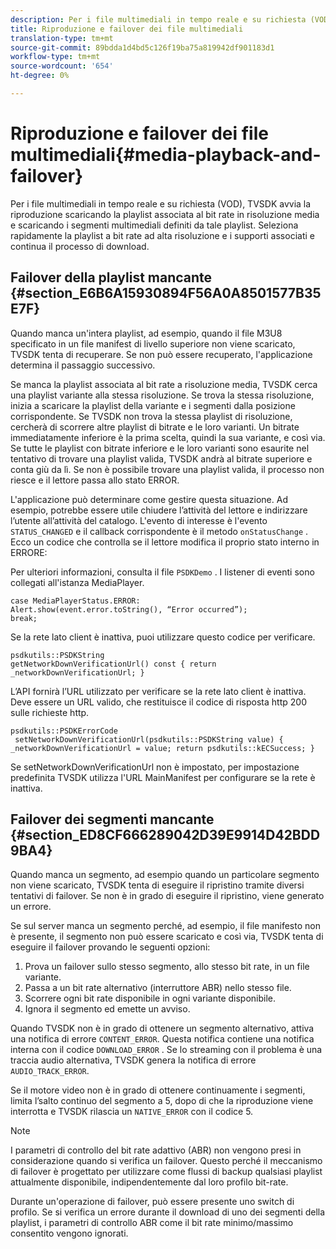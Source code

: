 ```yaml
---
description: Per i file multimediali in tempo reale e su richiesta (VOD), TVSDK avvia la riproduzione scaricando la playlist associata al bit rate in risoluzione media e scaricando i segmenti multimediali definiti da tale playlist. Seleziona rapidamente la playlist a bit rate ad alta risoluzione e i supporti associati e continua il processo di download.
title: Riproduzione e failover dei file multimediali
translation-type: tm+mt
source-git-commit: 89bdda1d4bd5c126f19ba75a819942df901183d1
workflow-type: tm+mt
source-wordcount: '654'
ht-degree: 0%

---
```



# Riproduzione e failover dei file multimediali{#media-playback-and-failover}

Per i file multimediali in tempo reale e su richiesta (VOD), TVSDK avvia la riproduzione scaricando la playlist associata al bit rate in risoluzione media e scaricando i segmenti multimediali definiti da tale playlist. Seleziona rapidamente la playlist a bit rate ad alta risoluzione e i supporti associati e continua il processo di download.

## Failover della playlist mancante {#section_E6B6A15930894F56A0A8501577B35E7F}

Quando manca un&#39;intera playlist, ad esempio, quando il file M3U8 specificato in un file manifest di livello superiore non viene scaricato, TVSDK tenta di recuperare. Se non può essere recuperato, l&#39;applicazione determina il passaggio successivo.

Se manca la playlist associata al bit rate a risoluzione media, TVSDK cerca una playlist variante alla stessa risoluzione. Se trova la stessa risoluzione, inizia a scaricare la playlist della variante e i segmenti dalla posizione corrispondente. Se TVSDK non trova la stessa playlist di risoluzione, cercherà di scorrere altre playlist di bitrate e le loro varianti. Un bitrate immediatamente inferiore è la prima scelta, quindi la sua variante, e così via. Se tutte le playlist con bitrate inferiore e le loro varianti sono esaurite nel tentativo di trovare una playlist valida, TVSDK andrà al bitrate superiore e conta giù da lì. Se non è possibile trovare una playlist valida, il processo non riesce e il lettore passa allo stato ERROR.

L&#39;applicazione può determinare come gestire questa situazione. Ad esempio, potrebbe essere utile chiudere l’attività del lettore e indirizzare l’utente all’attività del catalogo. L&#39;evento di interesse è l&#39;evento `STATUS_CHANGED` e il callback corrispondente è il metodo `onStatusChange` . Ecco un codice che controlla se il lettore modifica il proprio stato interno in ERRORE:

Per ulteriori informazioni, consulta il file `PSDKDemo` . I listener di eventi sono collegati all&#39;istanza MediaPlayer.

```
case MediaPlayerStatus.ERROR: 
Alert.show(event.error.toString(), “Error occurred”); 
break;
```

Se la rete lato client è inattiva, puoi utilizzare questo codice per verificare.

```
psdkutils::PSDKString 
getNetworkDownVerificationUrl() const { return 
_networkDownVerificationUrl; }
```

L’API fornirà l’URL utilizzato per verificare se la rete lato client è inattiva. Deve essere un URL valido, che restituisce il codice di risposta http 200 sulle richieste http.

```
psdkutils::PSDKErrorCode 
 setNetworkDownVerificationUrl(psdkutils::PSDKString value) {  
_networkDownVerificationUrl = value; return psdkutils::kECSuccess; }
```

Se setNetworkDownVerificationUrl non è impostato, per impostazione predefinita TVSDK utilizza l&#39;URL MainManifest per configurare se la rete è inattiva.

## Failover dei segmenti mancante {#section_ED8CF666289042D39E9914D42BDD9BA4}

Quando manca un segmento, ad esempio quando un particolare segmento non viene scaricato, TVSDK tenta di eseguire il ripristino tramite diversi tentativi di failover. Se non è in grado di eseguire il ripristino, viene generato un errore.

Se sul server manca un segmento perché, ad esempio, il file manifesto non è presente, il segmento non può essere scaricato e così via, TVSDK tenta di eseguire il failover provando le seguenti opzioni:

1. Prova un failover sullo stesso segmento, allo stesso bit rate, in un file variante.
1. Passa a un bit rate alternativo (interruttore ABR) nello stesso file.
1. Scorrere ogni bit rate disponibile in ogni variante disponibile.
1. Ignora il segmento ed emette un avviso.

Quando TVSDK non è in grado di ottenere un segmento alternativo, attiva una notifica di errore `CONTENT_ERROR`. Questa notifica contiene una notifica interna con il codice `DOWNLOAD_ERROR` . Se lo streaming con il problema è una traccia audio alternativa, TVSDK genera la notifica di errore `AUDIO_TRACK_ERROR`.

Se il motore video non è in grado di ottenere continuamente i segmenti, limita l’salto continuo del segmento a 5, dopo di che la riproduzione viene interrotta e TVSDK rilascia un `NATIVE_ERROR` con il codice 5.

>[!NOTE]
>
>I parametri di controllo del bit rate adattivo (ABR) non vengono presi in considerazione quando si verifica un failover. Questo perché il meccanismo di failover è progettato per utilizzare come flussi di backup qualsiasi playlist attualmente disponibile, indipendentemente dal loro profilo bit-rate.
>
>Durante un&#39;operazione di failover, può essere presente uno switch di profilo. Se si verifica un errore durante il download di uno dei segmenti della playlist, i parametri di controllo ABR come il bit rate minimo/massimo consentito vengono ignorati.

